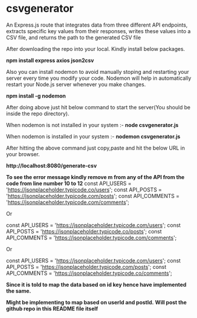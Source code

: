 # csvgenerator
An Express.js route that integrates data from three different API endpoints, extracts specific key values from their responses, writes these values into a CSV file, and returns the path to the generated CSV file

After downloading the repo into your local. Kindly install below packages.

**npm install express axios json2csv**

Also you can install nodemon to avoid manually stoping and restarting your server every time you modify your code. Nodemon will help in automatically restart your Node.js server whenever you make changes.

**npm install -g nodemon**

After doing above just hit below command to start the server(You should be inside the repo directory).

When nodemon is not installed in your system :- **node csvgenerator.js**

When nodemon is installed in your system :- **nodemon csvgenerator.js**

After hitting the above command just copy,paste and hit the below URL in your browser.

**http://localhost:8080/generate-csv**

**To see the error message kindly remove m from any of the API from the code from line number 10 to 12**
const API_USERS = 'https://jsonplaceholder.typicode.co/users';
const API_POSTS = 'https://jsonplaceholder.typicode.com/posts';
const API_COMMENTS = 'https://jsonplaceholder.typicode.com/comments';

Or

const API_USERS = 'https://jsonplaceholder.typicode.com/users';
const API_POSTS = 'https://jsonplaceholder.typicode.co/posts';
const API_COMMENTS = 'https://jsonplaceholder.typicode.com/comments';

Or

const API_USERS = 'https://jsonplaceholder.typicode.com/users';
const API_POSTS = 'https://jsonplaceholder.typicode.com/posts';
const API_COMMENTS = 'https://jsonplaceholder.typicode.co/comments';

**Since it is told to map the data based on id key hence have implemented the same.**

**Might be implementing to map based on userId and postId.**
**Will post the github repo in this README file itself**
